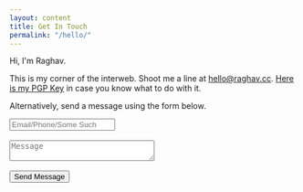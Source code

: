 ```yaml
---
layout: content
title: Get In Touch
permalink: "/hello/"
---
```

Hi, I'm Raghav.

This is my corner of the interweb. Shoot me a line at [hello@raghav.cc](mailto:hello@raghav.cc). [Here is my PGP Key](/pubkey.text) in case you know what to do with it.

Alternatively, send a message using the form below.

<form action="https://jumprock.co/mail/raghavtoshniwal" method="post">
<input type="text" name="email" placeholder="Email/Phone/Some Such" />
<input type="text" name="trapit" value="" style="display:none">
<br><br>
<textarea name="message" rows="" cols="29" placeholder="Message"></textarea>
<br><br>
<input type="submit" value="Send Message" />
</form>